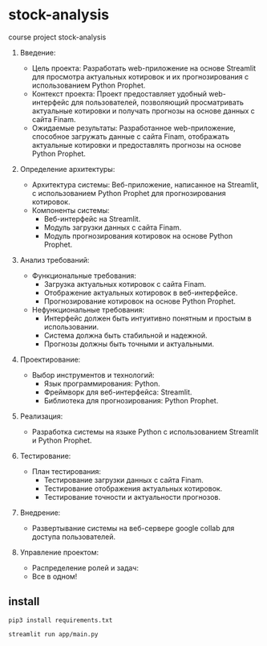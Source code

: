 # stock-analysis
course project stock-analysis


1. Введение:
   - Цель проекта: Разработать web-приложение на основе Streamlit для просмотра актуальных котировок и их прогнозирования с использованием Python Prophet.
   - Контекст проекта: Проект предоставляет удобный web-интерфейс для пользователей, позволяющий просматривать актуальные котировки и получать прогнозы на основе данных с сайта Finam.
   - Ожидаемые результаты: Разработанное web-приложение, способное загружать данные с сайта Finam, отображать актуальные котировки и предоставлять прогнозы на основе Python Prophet.

2. Определение архитектуры:
   - Архитектура системы: Веб-приложение, написанное на Streamlit, с использованием Python Prophet для прогнозирования котировок.
   - Компоненты системы: 
     - Веб-интерфейс на Streamlit.
     - Модуль загрузки данных с сайта Finam.
     - Модуль прогнозирования котировок на основе Python Prophet.

3. Анализ требований:
   - Функциональные требования:
     - Загрузка актуальных котировок с сайта Finam.
     - Отображение актуальных котировок в веб-интерфейсе.
     - Прогнозирование котировок на основе Python Prophet.
   - Нефункциональные требования:
     - Интерфейс должен быть интуитивно понятным и простым в использовании.
     - Система должна быть стабильной и надежной.
     - Прогнозы должны быть точными и актуальными.

4. Проектирование:
   - Выбор инструментов и технологий:
     - Язык программирования: Python.
     - Фреймворк для веб-интерфейса: Streamlit.
     - Библиотека для прогнозирования: Python Prophet.

5. Реализация:
   - Разработка системы на языке Python с использованием Streamlit и Python Prophet.

6. Тестирование:
   - План тестирования:
     - Тестирование загрузки данных с сайта Finam.
     - Тестирование отображения актуальных котировок.
     - Тестирование точности и актуальности прогнозов.

7. Внедрение:
   - Развертывание системы на веб-сервере google collab для доступа пользователей.

8. Управление проектом:
   - Распределение ролей и задач:
   - Все в одном!


## install
```
pip3 install requirements.txt
```

```commandline
streamlit run app/main.py
```